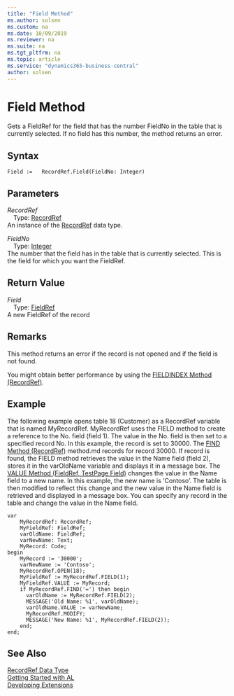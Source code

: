 ```yaml
---
title: "Field Method"
ms.author: solsen
ms.custom: na
ms.date: 10/09/2019
ms.reviewer: na
ms.suite: na
ms.tgt_pltfrm: na
ms.topic: article
ms.service: "dynamics365-business-central"
author: solsen
---
```

[//]: # (START>DO_NOT_EDIT)
[//]: # (IMPORTANT:Do not edit any of the content between here and the END>DO_NOT_EDIT.)
[//]: # (Any modifications should be made in the .xml files in the ModernDev repo.)
# Field Method
Gets a FieldRef for the field that has the number FieldNo in the table that is currently selected. If no field has this number, the method returns an error.


## Syntax
```
Field :=   RecordRef.Field(FieldNo: Integer)
```
## Parameters
*RecordRef*  
&emsp;Type: [RecordRef](recordref-data-type.md)  
An instance of the [RecordRef](recordref-data-type.md) data type.  

*FieldNo*  
&emsp;Type: [Integer](../integer/integer-data-type.md)  
The number that the field has in the table that is currently selected. This is the field for which you want the FieldRef.  


## Return Value
*Field*  
&emsp;Type: [FieldRef](../fieldref/fieldref-data-type.md)  
A new FieldRef of the record  


[//]: # (IMPORTANT: END>DO_NOT_EDIT)

## Remarks  
 This method returns an error if the record is not opened and if the field is not found.  
  
 You might obtain better performance by using the [FIELDINDEX Method \(RecordRef\)](recordref-fieldindex-method.md).  
  
## Example  
 The following example opens table 18 \(Customer\) as a RecordRef variable that is named MyRecordRef. MyRecordRef uses the FIELD method to create a reference to the No. field \(field 1\). The value in the No. field is then set to a specified record No. In this example, the record is set to 30000. The [FIND Method \(RecordRef\)](recordref-find-method.md) method.md records for record 30000. If record is found, the FIELD method retrieves the value in the Name field \(field 2\), stores it in the varOldName variable and displays it in a message box. The [VALUE Method \(FieldRef, TestPage Field\)](../fieldref/fieldref-value-method.md) changes the value in the Name field to a new name. In this example, the new name is ‘Contoso’. The table is then modified to reflect this change and the new value in the Name field is retrieved and displayed in a message box. You can specify any record in the table and change the value in the Name field.
 
```  
var
    MyRecordRef: RecordRef;
    MyFieldRef: FieldRef;
    varOldName: FieldRef;
    varNewName: Text;
    MyRecord: Code;
begin  
    MyRecord := '30000';  
    varNewName := 'Contoso';  
    MyRecordRef.OPEN(18);  
    MyFieldRef := MyRecordRef.FIELD(1);  
    MyFieldRef.VALUE := MyRecord;  
    if MyRecordRef.FIND('=') then begin  
      varOldName := MyRecordRef.FIELD(2);  
      MESSAGE('Old Name: %1', varOldName);  
      varOldName.VALUE := varNewName;  
      MyRecordRef.MODIFY;    
      MESSAGE('New Name: %1', MyRecordRef.FIELD(2));  
    end;  
end;
```  

## See Also
[RecordRef Data Type](recordref-data-type.md)  
[Getting Started with AL](../../devenv-get-started.md)  
[Developing Extensions](../../devenv-dev-overview.md)